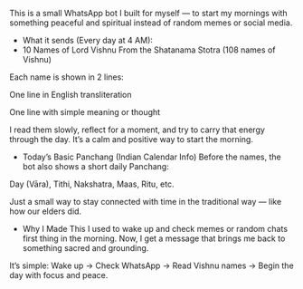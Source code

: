 This is a small WhatsApp bot I built for myself — to start my mornings with something peaceful and spiritual instead of random memes or social media.

* What it sends (Every day at 4 AM):
* 10 Names of Lord Vishnu
From the Shatanama Stotra (108 names of Vishnu)

Each name is shown in 2 lines:

One line in English transliteration

One line with simple meaning or thought

I read them slowly, reflect for a moment, and try to carry that energy through the day. It’s a calm and positive way to start the morning.

* Today’s Basic Panchang (Indian Calendar Info)
Before the names, the bot also shows a short daily Panchang:

Day (Vāra), Tithi, Nakshatra, Maas, Ritu, etc.

Just a small way to stay connected with time in the traditional way — like how our elders did.

*  Why I Made This
I used to wake up and check memes or random chats first thing in the morning.
Now, I get a message that brings me back to something sacred and grounding.

It’s simple:
Wake up → Check WhatsApp → Read Vishnu names → Begin the day with focus and peace.
